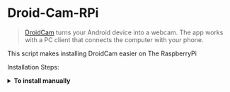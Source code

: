# Droid-Cam-RPi


> [DroidCam](https://www.dev47apps.com/) turns your Android device into a webcam. The app works with a PC client that connects the computer with your phone. 


This script makes installing DroidCam easier on The RaspberryPi


Installation Steps:
<details>
<summary><b>To install manually</b> </summary>
To manually install DroidCam:
 
```
sudo apt install cmake raspberrypi-kernel-headers libplist-dev libavutil-dev libswscale-dev libswscale-dev libspeex-dev libusbmuxd-dev libasound2-dev libappindicator3-dev make gcc pkg-config
git clone https://github.com/open-sorcerer64/Droid-Cam-RPi.git
cd Droid-Cam-RPi
sudo dpkg -i libjpeg-turbo_2.1.3_armhf.deb
sudo bash install.sh
```



[![badge](https://github.com/Botspot/pi-apps/blob/master/icons/badge.png?raw=true)](https://github.com/Botspot/pi-apps)  




